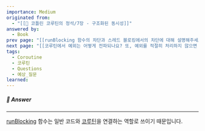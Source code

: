 ```yaml
---
importance: Medium
originated from:
  - "[[📘 코틀린 코루틴의 정석/7장 - 구조화된 동시성]]"
answered by:
  - Book
prev page: "[[runBlocking 함수의 차단과 스레드 블로킹에서의 차단에 대해 설명해주세요.]]"
next page: "[[코루틴에서 예외는 어떻게 전파되나요? 또, 예외를 적절히 처리하지 않으면 어떻게 되나요?]]"
tags:
  - Coroutine
  - 코루틴
  - Questions
  - 예상_질문
learned:
---
```

##### 💬 Answer
---
[runBlocking](runBlocking.md) 함수는 일반 코드와 [코루틴](코루틴.md)을 연결하는 역할로 쓰이기 때문입니다.
